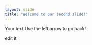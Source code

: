 ```yaml
---
layout: slide
title: "Welcome to our second slide!"
---
```

Your text
Use the left arrow to go back!

edit it 
